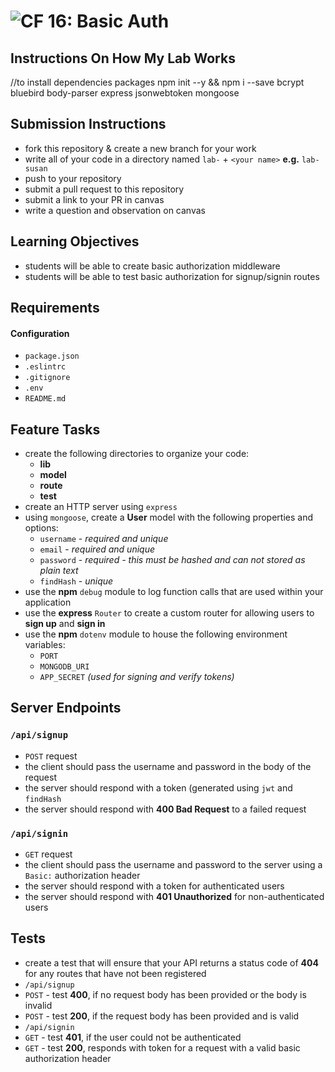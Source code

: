 ![CF](https://camo.githubusercontent.com/70edab54bba80edb7493cad3135e9606781cbb6b/687474703a2f2f692e696d6775722e636f6d2f377635415363382e706e67) 16: Basic Auth
===

## Instructions On How My Lab Works
//to install dependencies packages
npm init --y && npm i --save bcrypt bluebird body-parser express jsonwebtoken mongoose


## Submission Instructions
  * fork this repository & create a new branch for your work
  * write all of your code in a directory named `lab-` + `<your name>` **e.g.** `lab-susan`
  * push to your repository
  * submit a pull request to this repository
  * submit a link to your PR in canvas
  * write a question and observation on canvas

## Learning Objectives  
* students will be able to create basic authorization middleware
* students will be able to test basic authorization for signup/signin routes

## Requirements
#### Configuration
* `package.json`
* `.eslintrc`
* `.gitignore`
* `.env`
* `README.md`

## Feature Tasks
* create the following directories to organize your code:
  * **lib**
  * **model**
  * **route**
  * **test**
* create an HTTP server using `express`
* using `mongoose`, create a **User** model with the following properties and options:
  * `username` - *required and unique*
  * `email` - *required and unique*
  * `password` - *required - this must be hashed and can not stored as plain text*
  * `findHash` - *unique*
* use the **npm** `debug` module to log function calls that are used within your application
* use the **express** `Router` to create a custom router for allowing users to **sign up** and **sign in**
* use the **npm** `dotenv` module to house the following environment variables:
  * `PORT`
  * `MONGODB_URI`
  * `APP_SECRET` *(used for signing and verify tokens)*

## Server Endpoints
### `/api/signup`
* `POST` request
* the client should pass the username and password in the body of the request
* the server should respond with a token (generated using `jwt` and `findHash`
* the server should respond with **400 Bad Request** to a failed request

### `/api/signin`
* `GET` request
* the client should pass the username and password to the server using a `Basic:` authorization header
* the server should respond with a token for authenticated users
* the server should respond with **401 Unauthorized** for non-authenticated users

## Tests
* create a test that will ensure that your API returns a status code of **404** for any routes that have not been registered
* `/api/signup`
* `POST` - test **400**, if no request body has been provided or the body is invalid
* `POST` - test **200**, if the request body has been provided and is valid
* `/api/signin`
* `GET` - test **401**, if the user could not be authenticated
* `GET` - test **200**, responds with token for a request with a valid basic authorization header
